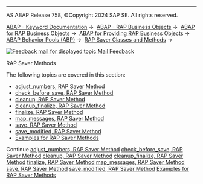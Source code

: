   

* * *

AS ABAP Release 758, ©Copyright 2024 SAP SE. All rights reserved.

[ABAP - Keyword Documentation](javascript:call_link\('abenabap.htm'\)) →  [ABAP - RAP Business Objects](javascript:call_link\('abenabap_rap.htm'\)) →  [ABAP for RAP Business Objects](javascript:call_link\('abenabap_for_rap_bos.htm'\)) →  [ABAP for Providing RAP Business Objects](javascript:call_link\('abenabap_provide_rap_bos.htm'\)) →  [ABAP Behavior Pools (ABP)](javascript:call_link\('abenabap_behavior_pools.htm'\)) →  [RAP Saver Classes and Methods](javascript:call_link\('abenabp_saver_class.htm'\)) → 

 [![](Mail.gif?object=Mail.gif "Feedback mail for displayed topic") Mail Feedback](mailto:f1_help@sap.com?subject=Feedback%20on%20ABAP%20Documentation&body=Document:%20RAP%20Saver%20Methods%2C%20ABENABP_SAVER_METHODS%2C%20758%0D%0A%0D%0AError:%0D%0A%0D%0A%0D%0A%0D%0ASuggestion%20for%20improvement:)

RAP Saver Methods

The following topics are covered in this section:

-   [adjust\_numbers, RAP Saver Method](javascript:call_link\('abensaver_adjust_numbers.htm'\))
-   [check\_before\_save, RAP Saver Method](javascript:call_link\('abensaver_check_before_save.htm'\))
-   [cleanup, RAP Saver Method](javascript:call_link\('abensaver_method_cleanup.htm'\))
-   [cleanup\_finalize, RAP Saver Method](javascript:call_link\('abapsaver_class_cleanup_finalize.htm'\))
-   [finalize, RAP Saver Method](javascript:call_link\('abensaver_finalize.htm'\))
-   [map\_messages, RAP Saver Method](javascript:call_link\('abensaver_map_messages.htm'\))
-   [save, RAP Saver Method](javascript:call_link\('abensaver_method_save.htm'\))
-   [save\_modified, RAP Saver Method](javascript:call_link\('abaprap_saver_meth_save_modified.htm'\))
-   [Examples for RAP Saver Methods](javascript:call_link\('abenrap_saver_methods_abexas.htm'\))

Continue
[adjust\_numbers, RAP Saver Method](javascript:call_link\('abensaver_adjust_numbers.htm'\))
[check\_before\_save, RAP Saver Method](javascript:call_link\('abensaver_check_before_save.htm'\))
[cleanup, RAP Saver Method](javascript:call_link\('abensaver_method_cleanup.htm'\))
[cleanup\_finalize, RAP Saver Method](javascript:call_link\('abapsaver_class_cleanup_finalize.htm'\))
[finalize, RAP Saver Method](javascript:call_link\('abensaver_finalize.htm'\))
[map\_messages, RAP Saver Method](javascript:call_link\('abensaver_map_messages.htm'\))
[save, RAP Saver Method](javascript:call_link\('abensaver_method_save.htm'\))
[save\_modified, RAP Saver Method](javascript:call_link\('abaprap_saver_meth_save_modified.htm'\))
[Examples for RAP Saver Methods](javascript:call_link\('abenrap_saver_methods_abexas.htm'\))